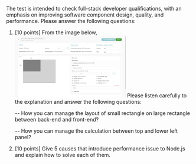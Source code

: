 The test is intended to check full-stack developer qualifications, with an emphasis on improving software component design, quality, and performance. Please answer the following questions:
 
1. [10 points] From the image below,
   <img
  src="screen.shot.jpg"
  alt=""
  title="Optional title"
  style="display: inline-block; margin: 0 auto; max-width: 300px">
Please listen carefully to the explanation and answer the following questions:
   
   -- How you can manage the layout of small rectangle on large rectangle between back-end and front-end?

   -- How you can manage the calculation between top and lower left panel?

3. [10 points] Give 5 causes that introduce performance issue to Node.js and explain how to solve each of them.
